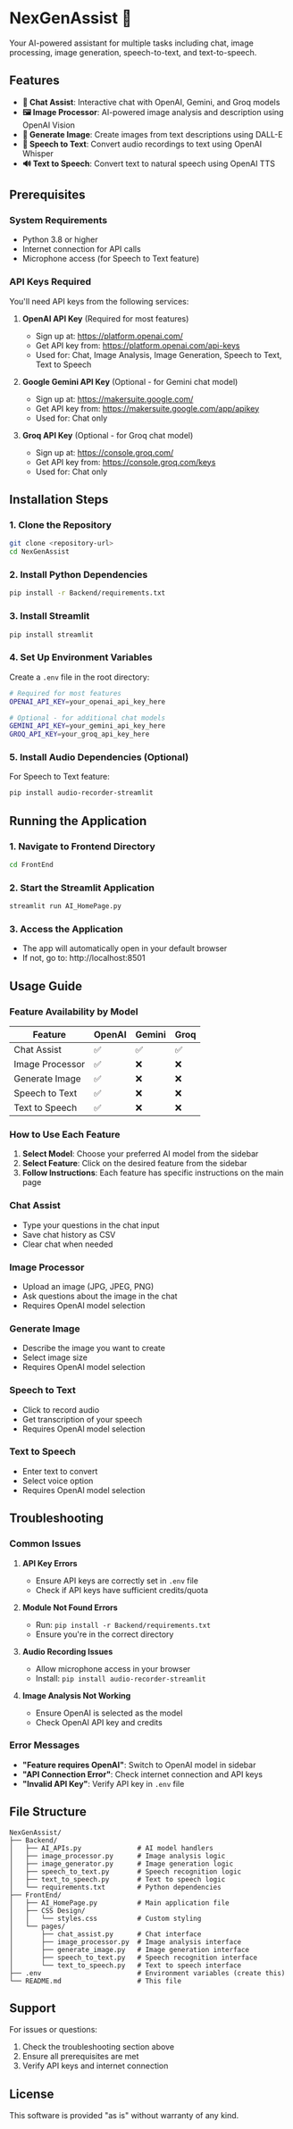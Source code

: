 # NexGenAssist 🤖

Your AI-powered assistant for multiple tasks including chat, image processing, image generation, speech-to-text, and text-to-speech.

## Features

- **💬 Chat Assist**: Interactive chat with OpenAI, Gemini, and Groq models
- **🖼️ Image Processor**: AI-powered image analysis and description using OpenAI Vision
- **🎨 Generate Image**: Create images from text descriptions using DALL-E
- **🎤 Speech to Text**: Convert audio recordings to text using OpenAI Whisper
- **🔊 Text to Speech**: Convert text to natural speech using OpenAI TTS

## Prerequisites

### System Requirements
- Python 3.8 or higher
- Internet connection for API calls
- Microphone access (for Speech to Text feature)

### API Keys Required
You'll need API keys from the following services:

1. **OpenAI API Key** (Required for most features)
   - Sign up at: https://platform.openai.com/
   - Get API key from: https://platform.openai.com/api-keys
   - Used for: Chat, Image Analysis, Image Generation, Speech to Text, Text to Speech

2. **Google Gemini API Key** (Optional - for Gemini chat model)
   - Sign up at: https://makersuite.google.com/
   - Get API key from: https://makersuite.google.com/app/apikey
   - Used for: Chat only

3. **Groq API Key** (Optional - for Groq chat model)
   - Sign up at: https://console.groq.com/
   - Get API key from: https://console.groq.com/keys
   - Used for: Chat only

## Installation Steps

### 1. Clone the Repository
```bash
git clone <repository-url>
cd NexGenAssist
```

### 2. Install Python Dependencies
```bash
pip install -r Backend/requirements.txt
```

### 3. Install Streamlit
```bash
pip install streamlit
```

### 4. Set Up Environment Variables
Create a `.env` file in the root directory:
```bash
# Required for most features
OPENAI_API_KEY=your_openai_api_key_here

# Optional - for additional chat models
GEMINI_API_KEY=your_gemini_api_key_here
GROQ_API_KEY=your_groq_api_key_here
```

### 5. Install Audio Dependencies (Optional)
For Speech to Text feature:
```bash
pip install audio-recorder-streamlit
```

## Running the Application

### 1. Navigate to Frontend Directory
```bash
cd FrontEnd
```

### 2. Start the Streamlit Application
```bash
streamlit run AI_HomePage.py
```

### 3. Access the Application
- The app will automatically open in your default browser
- If not, go to: http://localhost:8501

## Usage Guide

### Feature Availability by Model

| Feature | OpenAI | Gemini | Groq |
|---------|--------|--------|------|
| Chat Assist | ✅ | ✅ | ✅ |
| Image Processor | ✅ | ❌ | ❌ |
| Generate Image | ✅ | ❌ | ❌ |
| Speech to Text | ✅ | ❌ | ❌ |
| Text to Speech | ✅ | ❌ | ❌ |

### How to Use Each Feature

1. **Select Model**: Choose your preferred AI model from the sidebar
2. **Select Feature**: Click on the desired feature from the sidebar
3. **Follow Instructions**: Each feature has specific instructions on the main page

### Chat Assist
- Type your questions in the chat input
- Save chat history as CSV
- Clear chat when needed

### Image Processor
- Upload an image (JPG, JPEG, PNG)
- Ask questions about the image in the chat
- Requires OpenAI model selection

### Generate Image
- Describe the image you want to create
- Select image size
- Requires OpenAI model selection

### Speech to Text
- Click to record audio
- Get transcription of your speech
- Requires OpenAI model selection

### Text to Speech
- Enter text to convert
- Select voice option
- Requires OpenAI model selection

## Troubleshooting

### Common Issues

1. **API Key Errors**
   - Ensure API keys are correctly set in `.env` file
   - Check if API keys have sufficient credits/quota

2. **Module Not Found Errors**
   - Run: `pip install -r Backend/requirements.txt`
   - Ensure you're in the correct directory

3. **Audio Recording Issues**
   - Allow microphone access in your browser
   - Install: `pip install audio-recorder-streamlit`

4. **Image Analysis Not Working**
   - Ensure OpenAI is selected as the model
   - Check OpenAI API key and credits

### Error Messages

- **"Feature requires OpenAI"**: Switch to OpenAI model in sidebar
- **"API Connection Error"**: Check internet connection and API keys
- **"Invalid API Key"**: Verify API key in `.env` file

## File Structure

```
NexGenAssist/
├── Backend/
│   ├── AI_APIs.py              # AI model handlers
│   ├── image_processor.py      # Image analysis logic
│   ├── image_generator.py      # Image generation logic
│   ├── speech_to_text.py       # Speech recognition logic
│   ├── text_to_speech.py       # Text to speech logic
│   └── requirements.txt        # Python dependencies
├── FrontEnd/
│   ├── AI_HomePage.py          # Main application file
│   ├── CSS Design/
│   │   └── styles.css          # Custom styling
│   └── pages/
│       ├── chat_assist.py      # Chat interface
│       ├── image_processor.py  # Image analysis interface
│       ├── generate_image.py   # Image generation interface
│       ├── speech_to_text.py   # Speech recognition interface
│       └── text_to_speech.py   # Text to speech interface
├── .env                        # Environment variables (create this)
└── README.md                   # This file
```

## Support

For issues or questions:
1. Check the troubleshooting section above
2. Ensure all prerequisites are met
3. Verify API keys and internet connection

## License

This software is provided "as is" without warranty of any kind.